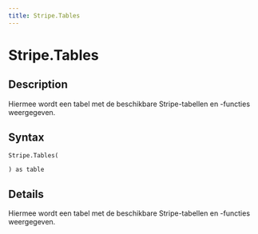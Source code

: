 ```yaml
---
title: Stripe.Tables
---
```


# Stripe.Tables


## Description

Hiermee wordt een tabel met de beschikbare Stripe-tabellen en -functies weergegeven.


## Syntax

```powerquery
Stripe.Tables(

) as table
```


## Details

Hiermee wordt een tabel met de beschikbare Stripe-tabellen en -functies weergegeven.


